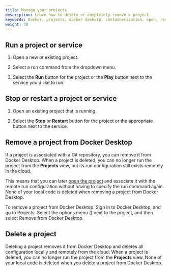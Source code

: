 ```yaml
---
title: Manage your projects
description: Learn how to delete or completely remove a project.
keywords: Docker, projects, docker deskotp, containerization, open, remote, local
weight: 30
---
```


## Run a project or service

1. Open a new or existing project.

2. Select a run command from the dropdown menu.

3. Select the **Run** button for the project or the **Play** button next to the service you'd like to run.

## Stop or restart a project or service

1. Open an existing project that is running.

2. Select the **Stop** or **Restart** button for the project or the appropriate button next to the service.

## Remove a project from Docker Desktop

If a project is associated with a Git repository, you can remove it from Docker Desktop.  When a project is deleted, you can no longer run the project from the **Projects** view, but its run configuration still exists remotely in the cloud. 

This means that you can later [open the project](/manuals/projects/open.md#open-an-existing-remote-project) and associate it with the remote run configuration without having to specify the run command again.
None of your local code is deleted when removing a project from Docker Desktop.

To remove a project from Docker Desktop:
Sign in to Docker Desktop, and go to Projects.
Select the options menu () next to the project, and then select Remove from Docker Desktop.

## Delete a project

Deleting a project removes it from Docker Desktop and deletes all configuration locally and remotely from the cloud. When a project is deleted, you can no longer run the project from the **Projects** view. None of your local code is deleted when you delete a project from Docker Desktop.
